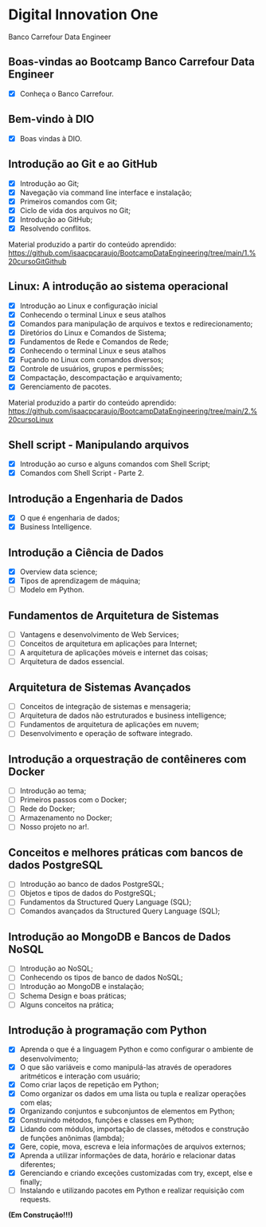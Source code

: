 # Digital Innovation One 

Banco Carrefour Data Engineer

 ## Boas-vindas ao Bootcamp Banco Carrefour Data Engineer
 - [x] Conheça o Banco Carrefour.

## Bem-vindo à DIO
 - [x] Boas vindas à DIO.

## Introdução ao Git e ao GitHub
 - [x] Introdução ao Git;
 - [x] Navegação via command line interface e instalação;
 - [x] Primeiros comandos com Git;
 - [x] Ciclo de vida dos arquivos no Git;
 - [x] Introdução ao GitHub;
 - [x] Resolvendo conflitos.

 Material produzido a partir do conteúdo aprendido: https://github.com/isaacpcaraujo/BootcampDataEngineering/tree/main/1.%20cursoGitGithub

## Linux: A introdução ao sistema operacional
 - [x] Introdução ao Linux e configuração inicial
 - [x] Conhecendo o terminal Linux e seus atalhos
 - [x] Comandos para manipulação de arquivos e textos e redirecionamento;
 - [x] Diretórios do Linux e Comandos de Sistema;
 - [x] Fundamentos de Rede e Comandos de Rede;
 - [x] Conhecendo o terminal Linux e seus atalhos 
 - [x] Fuçando no Linux com comandos diversos;
 - [x] Controle de usuários, grupos e permissões;
 - [x] Compactação, descompactação e arquivamento;
 - [x] Gerenciamento de pacotes.

 Material produzido a partir do conteúdo aprendido: https://github.com/isaacpcaraujo/BootcampDataEngineering/tree/main/2.%20cursoLinux

## Shell script - Manipulando arquivos
 - [x] Introdução ao curso e alguns comandos com Shell Script;
 - [x] Comandos com Shell Script - Parte 2.

## Introdução a Engenharia de Dados
 - [x] O que é engenharia de dados;
 - [x] Business Intelligence.

## Introdução a Ciência de Dados
 - [x] Overview data science;
 - [x] Tipos de aprendizagem de máquina;
 - [ ] Modelo em Python.

## Fundamentos de Arquitetura de Sistemas
 - [ ] Vantagens e desenvolvimento de Web Services;
 - [ ] Conceitos de arquitetura em aplicações para Internet;
 - [ ] A arquitetura de aplicações móveis e internet das coisas;
 - [ ] Arquitetura de dados essencial.

## Arquitetura de Sistemas Avançados
 - [ ] Conceitos de integração de sistemas e mensageria;
 - [ ] Arquitetura de dados não estruturados e business intelligence;
 - [ ] Fundamentos de arquitetura de aplicações em nuvem;
 - [ ] Desenvolvimento e operação de software integrado.

## Introdução a orquestração de contêineres com Docker
 - [ ] Introdução ao tema;
 - [ ] Primeiros passos com o Docker;
 - [ ] Rede do Docker;
 - [ ] Armazenamento no Docker;
 - [ ] Nosso projeto no ar!.
 
## Conceitos e melhores práticas com bancos de dados PostgreSQL
 - [ ] Introdução ao banco de dados PostgreSQL;
 - [ ] Objetos e tipos de dados do PostgreSQL;
 - [ ] Fundamentos da Structured Query Language (SQL);
 - [ ] Comandos avançados da Structured Query Language (SQL);

 ## Introdução ao MongoDB e Bancos de Dados NoSQL
 - [ ] Introdução ao NoSQL;
 - [ ] Conhecendo os tipos de banco de dados NoSQL;
 - [ ] Introdução ao MongoDB e instalação;
 - [ ] Schema Design e boas práticas;
 - [ ] Alguns conceitos na prática;

## Introdução à programação com Python
 - [x] Aprenda o que é a linguagem Python e como configurar o ambiente de desenvolvimento;
 - [x] O que são variáveis e como manipulá-las através de operadores aritméticos e interação com usuário;
 - [x] Como criar laços de repetição em Python;
 - [x] Como organizar os dados em uma lista ou tupla e realizar operações com elas;
 - [x] Organizando conjuntos e subconjuntos de elementos em Python;
 - [x] Construindo métodos, funções e classes em Python;
 - [x] Lidando com módulos, importação de classes, métodos e construção de funções anônimas (lambda);
 - [x] Gere, copie, mova, escreva e leia informações de arquivos externos;
 - [x] Aprenda a utilizar informações de data, horário e relacionar datas diferentes;
 - [x] Gerenciando e criando exceções customizadas com try, except, else e finally;
 - [ ] Instalando e utilizando pacotes em Python e realizar requisição com requests.
 
**(Em Construção!!!)**
